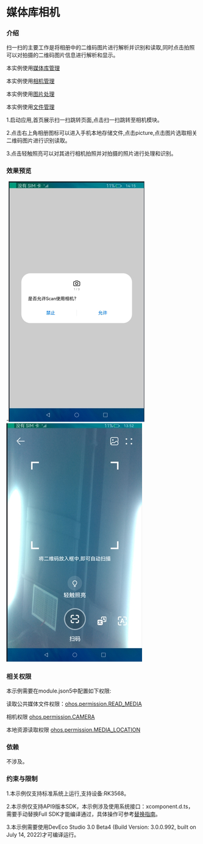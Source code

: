 # 媒体库相机

### 介绍

 扫一扫的主要工作是将相册中的二维码图片进行解析并识别和读取,同时点击拍照可以对拍摄的二维码图片信息进行解析和显示。
 
 
 本实例使用[媒体库管理](https://gitee.com/openharmony/docs/blob/master/zh-cn/application-dev/reference/apis/js-apis-medialibrary.md)
 
 本实例使用[相机管理](https://gitee.com/openharmony/docs/blob/master/zh-cn/application-dev/reference/apis/js-apis-camera.md)
 
 本实例使用[图片处理](https://gitee.com/openharmony/docs/blob/master/zh-cn/application-dev/reference/apis/js-apis-image.md)
 
 本实例使用[文件管理](https://gitee.com/openharmony/docs/blob/master/zh-cn/application-dev/reference/apis/js-apis-fileio.md)
 
 
1.启动应用,首页展示扫一扫跳转页面,点击扫一扫跳转至相机模块。

2.点击右上角相册图标可以进入手机本地存储文件,点击picture,点击图片选取相关二维码图片进行识别读取。

3.点击轻触照亮可以对其进行相机拍照并对拍摄的照片进行处理和识别。


### 效果预览

-![home](screenshots/devices/scan1.png) ![play1](screenshots/devices/scan2.png)
  

### 相关权限

本示例需要在module.json5中配置如下权限:

读取公共媒体文件权限：[ohos.permission.READ_MEDIA](https://gitee.com/openharmony/docs/blob/master/zh-cn/application-dev/security/permission-list.md)

相机权限 [ohos.permission.CAMERA](https://gitee.com/openharmony/docs/blob/master/zh-cn/application-dev/security/permission-list.md)

本地资源读取权限 [ohos.permission.MEDIA_LOCATION](https://gitee.com/openharmony/docs/blob/master/zh-cn/application-dev/security/permission-list.md)

### 依赖

不涉及。


### 约束与限制

1.本示例仅支持标准系统上运行,支持设备:RK3568。

2.本示例仅支持API9版本SDK，本示例涉及使用系统接口：xcomponent.d.ts，需要手动替换Full SDK才能编译通过，具体操作可参考[替换指南](https://gitee.com/openharmony/docs/blob/master/zh-cn/application-dev/quick-start/full-sdk-switch-guide.md)。

3.本示例需要使用DevEco Studio 3.0 Beta4 (Build Version: 3.0.0.992, built on July 14, 2022)才可编译运行。